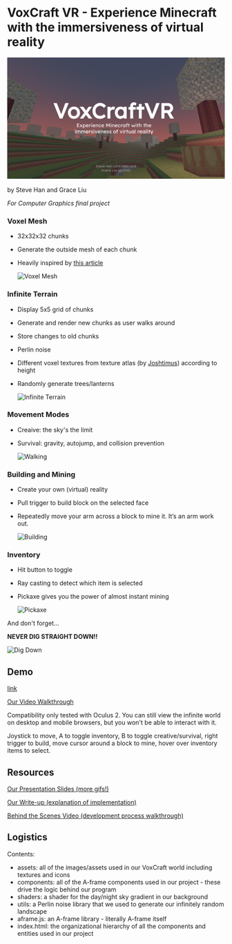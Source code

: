 # VoxCraft VR - Experience Minecraft with the immersiveness of virtual reality

![Cover photo](./Cover.png?raw=true "Title")

by Steve Han and Grace Liu

_For Computer Graphics final project_

### Voxel Mesh 

- 32x32x32 chunks
- Generate the outside mesh of each chunk
- Heavily inspired by [this article](https://threejsfundamentals.org/threejs/lessons/threejs-voxel-geometry.html)

  ![Voxel Mesh](https://media.giphy.com/media/CfkmiWTierqTPEcmqy/giphy.gif)

### Infinite Terrain 
- Display 5x5 grid of chunks 
- Generate and render new chunks as user walks around
- Store changes to old chunks
- Perlin noise
- Different voxel textures from texture atlas (by [Joshtimus](https://www.minecraftforum.net/members/Joshtimus)) according to height 
- Randomly generate trees/lanterns

  ![Infinite Terrain](https://i.ibb.co/rQZbBKk/Screen-Shot-2021-05-11-at-10-38-59-PM.png)

### Movement Modes
- Creaive: the sky's the limit
- Survival: gravity, autojump, and collision prevention

  ![Walking](https://media.giphy.com/media/JbCUca2NpB6RG57Hi4/giphy.gif)

### Building and Mining
- Create your own (virtual) reality 
- Pull trigger to build block on the selected face
- Repeatedly move your arm across a block to mine it. It’s an arm work out. 


  ![Building](https://media.giphy.com/media/qBF65k80atDQB0Bssq/giphy.gif)
  
### Inventory
- Hit button to toggle
- Ray casting to detect which item is selected
- Pickaxe gives you the power of almost instant mining

  ![Pickaxe](https://media.giphy.com/media/2O1PO59309L9LR6fZj/giphy.gif)


And don't forget... 

**NEVER DIG STRAIGHT DOWN!!**

![Dig Down](https://media.giphy.com/media/NDFzL2ejj6C7DvbHNS/giphy.gif)

## Demo
[link](https://hansteve.com/vr-minecraft)

[Our Video Walkthrough](https://youtu.be/OoZKp4ltCj0)

Compatibility only tested with Oculus 2. You can still view the infinite world on desktop and mobile browsers, but you won't be able to interact with it. 

Joystick to move, A to toggle inventory, B to toggle creative/survival, right trigger to build, move cursor around a block to mine, hover over inventory items to select. 

## Resources
[Our Presentation Slides (more gifs!)](https://docs.google.com/presentation/d/1Tq_JOM2Oneqv1TDhiUJuK-ranIs8vp45FR_SPWYpZf4/edit?usp=sharing)

[Our Write-up (explanation of implementation)](https://docs.google.com/document/d/1-1NP7lCpQEtxOhAAv9GmeBvKOzj4Ss3CtwvtZ_xAmsk/edit?usp=sharing)

[Behind the Scenes Video (development process walkthrough)](https://www.youtube.com/watch?v=JKQ4jm7BKLQ)


## Logistics
Contents:

- assets: all of the images/assets used in our VoxCraft world including textures and icons
- components: all of the A-frame components used in our project - these drive the logic behind our program
- shaders: a shader for the day/night sky gradient in our background
- utils: a Perlin noise library that we used to generate our infinitely random landscape
- aframe.js: an A-frame library - literally A-frame itself
- index.html: the organizational hierarchy of all the components and entities used in our project
